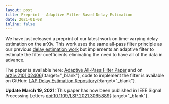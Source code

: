 ```yaml
---
layout: post
title: Preprint - Adaptive Filter Based Delay Estimation
date: 2021-01-08
inline: false
---
```


We have just released a preprint of our latest work on time-varying delay estimation on the arXiv.  This work uses the same all-pass filter principle as our previous [delay estimation work](../../research/delayestimation/) but implements an adaptive filter to estimate the filter coefficients eliminating the need to have all of the data in advance.

The paper is available here: [Adaptive All-Pass Filter Paper](../../assets/pdf/2020_AAP.pdf) and on [arXiv:2101.02406](https://arxiv.org/abs/2101.02406){:target="_blank"}, code to implement the filter is available on GitHub: [LAP Delay Estimation Repository](https://github.com/beteje/LAP_DelayEstimation){:target="_blank"}.

**Update March 19, 2021:** This paper has now been published in IEEE Signal Processing Letters [doi:10.1109/LSP.2021.3065889](https://doi.org/10.1109/LSP.2021.3065889){:target="_blank"}.

